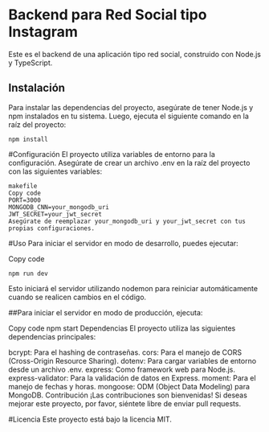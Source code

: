 # Backend para Red Social tipo Instagram

Este es el backend de una aplicación tipo red social, construido con Node.js y TypeScript.

## Instalación

Para instalar las dependencias del proyecto, asegúrate de tener Node.js y npm instalados en tu sistema. Luego, ejecuta el siguiente comando en la raíz del proyecto:

```
npm install
```
#Configuración
El proyecto utiliza variables de entorno para la configuración. Asegúrate de crear un archivo .env en la raíz del proyecto con las siguientes variables:

```
makefile
Copy code
PORT=3000
MONGODB_CNN=your_mongodb_uri
JWT_SECRET=your_jwt_secret
Asegúrate de reemplazar your_mongodb_uri y your_jwt_secret con tus propias configuraciones.
```
#Uso
Para iniciar el servidor en modo de desarrollo, puedes ejecutar:

Copy code
```
npm run dev
```

Esto iniciará el servidor utilizando nodemon para reiniciar automáticamente cuando se realicen cambios en el código.

##Para iniciar el servidor en modo de producción, ejecuta:

Copy code
npm start
Dependencias
El proyecto utiliza las siguientes dependencias principales:

bcrypt: Para el hashing de contraseñas.
cors: Para el manejo de CORS (Cross-Origin Resource Sharing).
dotenv: Para cargar variables de entorno desde un archivo .env.
express: Como framework web para Node.js.
express-validator: Para la validación de datos en Express.
moment: Para el manejo de fechas y horas.
mongoose: ODM (Object Data Modeling) para MongoDB.
Contribución
¡Las contribuciones son bienvenidas! Si deseas mejorar este proyecto, por favor, siéntete libre de enviar pull requests.

#Licencia
Este proyecto está bajo la licencia MIT.